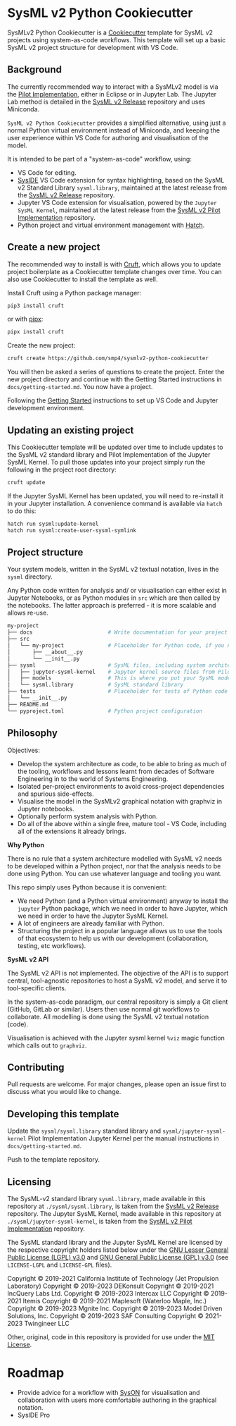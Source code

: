 # SysML v2 Python Cookiecutter

SysMLv2 Python Cookiecutter is a [Cookiecutter](https://www.cookiecutter.io/) template for SysML v2 projects using system-as-code workflows. This template will set up a basic SysML v2 project structure for development with VS Code. 

## Background

The currently recommended way to interact with a SysMLv2 model is via the [Pilot Implementation](https://github.com/Systems-Modeling/SysML-v2-Pilot-Implementation), either in Eclipse or in Jupyter Lab. The Jupyter Lab method is detailed in the [SysML v2 Release](https://github.com/Systems-Modeling/SysML-v2-Release/tree/master/install/jupyter) repository and uses Miniconda.

`SysML v2 Python Cookiecutter` provides a simplified alternative, using just a normal Python virtual environment instead of Miniconda, and keeping the user experience within VS Code for authoring and visualisation of the model.

It is intended to be part of a "system-as-code" workflow, using:

- VS Code for editing.
- [SysIDE](https://github.com/sensmetry/sysml-2ls) VS Code extension for syntax highlighting, based on the SysML v2 Standard Library `sysml.library`, maintained at the latest release from the [SysML v2 Release](https://github.com/Systems-Modeling/SysML-v2-Release) repository.
- Jupyter VS Code extension for visualisation, powered by the `Jupyter SysML Kernel`, maintained at the latest release from the [SysML v2 Pilot Implementation](https://github.com/Systems-Modeling/SysML-v2-Pilot-Implementation) repository.
- Python project and virtual environment management with [Hatch](https://hatch.pypa.io).


## Create a new project

The recommended way to install is with [Cruft](https://cruft.github.io/cruft/), which allows you to update project boilerplate as a Cookiecutter template changes over time. You can also use Cookiecutter to install the template as well.

Install Cruft using a Python package manager:

```bash
pip3 install cruft
```

or with [pipx](https://pipx.pypa.io/latest/):

```bash
pipx install cruft
```

Create the new project:

```bash
cruft create https://github.com/smp4/sysmlv2-python-cookiecutter
```

You will then be asked a series of questions to create the project. Enter the new project directory and continue with the Getting Started instructions in `docs/getting-started.md`. You now have a project.

Following the [Getting Started](./docs/getting-started.md) instructions to set up VS Code and Jupyter development environment.


## Updating an existing project

This Cookiecutter template will be updated over time to include updates to the SysML v2 standard library and Pilot Implementation of the Jupyter SysML Kernel. To pull those updates into your project simply run the following in the project root directory:

```bash
cruft update
```

If the Jupyter SysML Kernel has been updated, you will need to re-install it in your Jupyter installation. A convenience command is available via `hatch` to do this:

```bash
hatch run sysml:update-kernel
hatch run sysml:create-user-sysml-symlink
```


## Project structure

Your system models, written in the SysML v2 textual notation, lives in the `sysml` directory.

Any Python code written for analysis and/ or visualisation can either exist in Jupyter Notebooks, or as Python modules in `src` which are then called by the notebooks. The latter approach is preferred - it is more scalable and allows re-use.

```bash
my-project
├── docs                        # Write documentation for your project here
├── src                         
│   └── my-project              # Placeholder for Python code, if you need it
│       ├── __about__.py
│       └── __init__.py
├── sysml                       # SysML files, including system architecture files
│   ├── jupyter-sysml-kernel    # Jupyter kernel source files from Pilot Implementation
│   ├── models                  # This is where you put your SysML models
│   └── sysml.library           # SysML standard library
├── tests                       # Placeholder for tests of Python code in src
│   └── __init__.py
├── README.md
└── pyproject.toml              # Python project configuration
```


## Philosophy

Objectives:

- Develop the system architecture as code, to be able to bring as much of the tooling, workflows and lessons learnt from decades of Software Engineering in to the world of Systems Engineering. 
- Isolated per-project environments to avoid cross-project dependencies and spurious side-effects.
- Visualise the model in the SysMLv2 graphical notation with graphviz in Jupyter notebooks.
- Optionally perform system analysis with Python.
- Do all of the above within a single free, mature tool - VS Code, including all of the extensions it already brings.

**Why Python**

There is no rule that a system architecture modelled with SysML v2 needs to be developed within a Python project, nor that the analysis needs to be done using Python. You can use whatever language and tooling you want. 

This repo simply uses Python because it is convenient:

- We need Python (and a Python virtual environment) anyway to install the `jupyter` Python package, which we need in order to have Jupyter, which we need in order to have the Jupyter SysML Kernel. 
- A lot of engineers are already familiar with Python. 
- Structuring the project in a popular language allows us to use the tools of that ecosystem to help us with our development (collaboration, testing, etc workflows).

**SysML v2 API**

The SysML v2 API is not implemented. The objective of the API is to support central, tool-agnostic repositories to host a SysML v2 model, and serve it to tool-specific clients. 

In the system-as-code paradigm, our central repository is simply a Git client (GitHub, GitLab or similar). Users then use normal git workflows to collaborate. All modelling is done using the SysML v2 textual notation (code). 

Visualisation is achieved with the Jupyter sysml kernel `%viz` magic function which calls out to `graphviz`.



## Contributing

Pull requests are welcome. For major changes, please open an issue first to discuss what you would like to change.

## Developing this template

Update the `sysml/sysml.library` standard library and `sysml/jupyter-sysml-kernel` Pilot Implementation Jupyter Kernel per the manual instructions in `docs/getting-started.md`.

Push to the template repository.


## Licensing

The SysML-v2 standard library `sysml.library`, made available in this repository at `./sysml/sysml.library`, is taken from the [SysML v2 Release](https://github.com/Systems-Modeling/SysML-v2-Release) repository. The Jupyter SysML Kernel, made available in this repository at `./sysml/jupyter-sysml-kernel`, is taken from the [SysML v2 Pilot Implementation](https://github.com/Systems-Modeling/SysML-v2-Pilot-Implementation/) repository. 

The SysML standard library and the Jupyter SysML Kernel are licensed by the respective copyright holders listed below under the [GNU Lesser General Public License (LGPL) v3.0](https://choosealicense.com/licenses/lgpl-3.0/) and [GNU General Public License (GPL) v3.0](https://choosealicense.com/licenses/gpl-3.0/) (see `LICENSE-LGPL` and `LICENSE-GPL` files). 

Copyright © 2019-2021 California Institute of Technology (Jet Propulsion Laboratory)
Copyright © 2019-2023 DEKonsult
Copyright © 2019-2021 IncQuery Labs Ltd.
Copyright © 2019-2023 Intercax LLC
Copyright © 2019-2021 Itemis
Copyright © 2019-2021 Maplesoft (Waterloo Maple, Inc.)
Copyright © 2019-2023 Mgnite Inc.
Copyright © 2019-2023 Model Driven Solutions, Inc.
Copyright © 2019-2023 SAF Consulting
Copyright © 2021-2023 Twingineer LLC

Other, original, code in this repository is provided for use under the [MIT License](https://choosealicense.com/licenses/mit/).

# Roadmap

- Provide advice for a workflow with [SysON](https://mbse-syson.org/) for visualisation and collaboration with users more comfortable authoring in the graphical notation.
- SysIDE Pro